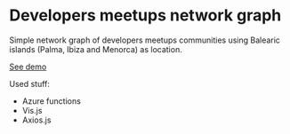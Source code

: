 Developers meetups network graph
===============================

Simple network graph of developers meetups communities using Balearic islands (Palma, Ibiza and Menorca) as location.

[See demo](https://jrgcubano.github.io/meetup-network-graph/)

Used stuff:
* Azure functions
* Vis.js
* Axios.js

